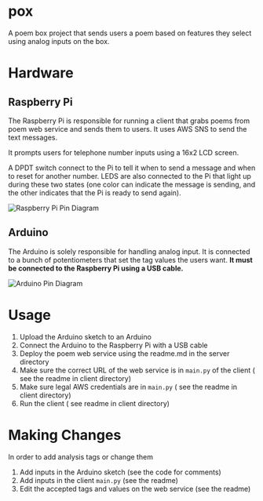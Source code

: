# pox

A poem box project that sends users a poem based on features they select using analog inputs on the box.

# Hardware

## Raspberry Pi

The Raspberry Pi is responsible for running a client that grabs poems from poem web service and sends them to users. It uses AWS SNS to send the text messages. 

It prompts users for telephone number inputs using a 16x2 LCD screen.

A DPDT switch connect to the Pi to tell it when to send a message and when to reset for another number. LEDS are also connected to the Pi that light up during these two states (one color can indicate the message is sending, and the other indicates that the Pi is ready to send again).

![Raspberry Pi Pin Diagram](https://image.ibb.co/cPApO8/RPi_Sketch_bb.png)

## Arduino

The Arduino is solely responsible for handling analog input. It is connected to a bunch of potentiometers that set the tag values the users want. **It must be connected to the Raspberry Pi using a USB cable.**

![Arduino Pin Diagram](https://image.ibb.co/fzNxAo/Arduino_Sketch_bb.png)


# Usage

1. Upload the Arduino sketch to an Arduino
2. Connect the Arduino to the Raspberry Pi with a USB cable
3. Deploy the poem web service using the readme.md  in the server directory
4. Make sure the correct URL of the web service is in `main.py` of the client ( see the readme in client directory)
5. Make sure legal AWS credentials are in `main.py` ( see the readme in client directory)
6. Run the client ( see readme in client directory)

# Making Changes

In order to add analysis tags or change them 

1. Add inputs in the Arduino sketch (see the code for comments)
2. Add inputs in the client `main.py` (see the readme)
3. Edit the accepted tags and values on the web service (see the readme)




